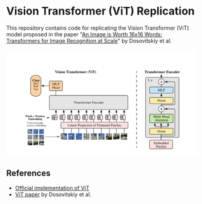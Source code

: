 # Vision Transformer (ViT) Replication

This repository contains code for replicating the Vision Transformer (ViT) model proposed in the paper "[An Image is Worth 16x16 Words: Transformers for Image Recognition at Scale](https://arxiv.org/abs/2010.11929)" by Dosovitskiy et al.

<img src="./vit-architecture.png" width="600px"></img>


## References
- [Official implementation of ViT](https://github.com/google-research/vision_transformer)
- [ViT paper](https://arxiv.org/abs/2010.11929) by Dosovitskiy et al.